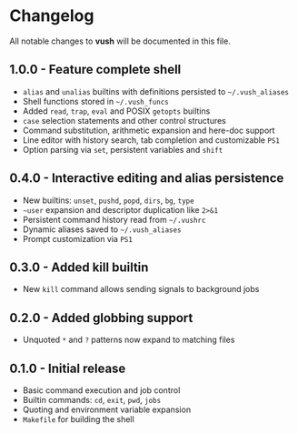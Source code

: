 # Changelog

All notable changes to **vush** will be documented in this file.

## 1.0.0 - Feature complete shell
- `alias` and `unalias` builtins with definitions persisted to `~/.vush_aliases`
- Shell functions stored in `~/.vush_funcs`
- Added `read`, `trap`, `eval` and POSIX `getopts` builtins
- `case` selection statements and other control structures
- Command substitution, arithmetic expansion and here-doc support
- Line editor with history search, tab completion and customizable `PS1`
- Option parsing via `set`, persistent variables and `shift`

## 0.4.0 - Interactive editing and alias persistence
- New builtins: `unset`, `pushd`, `popd`, `dirs`, `bg`, `type`
- `~user` expansion and descriptor duplication like `2>&1`
- Persistent command history read from `~/.vushrc`
- Dynamic aliases saved to `~/.vush_aliases`
- Prompt customization via `PS1`

## 0.3.0 - Added kill builtin
- New `kill` command allows sending signals to background jobs

## 0.2.0 - Added globbing support
- Unquoted `*` and `?` patterns now expand to matching files

## 0.1.0 - Initial release
- Basic command execution and job control
- Builtin commands: `cd`, `exit`, `pwd`, `jobs`
- Quoting and environment variable expansion
- `Makefile` for building the shell
